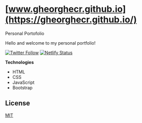 # [www.gheorghecr.github.io](https://gheorghecr.github.io/)
Personal Portofolio

Hello and welcome to my personal portfolio!

[![Twitter Follow](https://img.shields.io/twitter/follow/giko1997?label=Follow%20me%20%40giko1997&style=social)](https://twitter.com/giko1997)
[![Netlify Status](https://api.netlify.com/api/v1/badges/804ff808-a374-42e2-b063-5bbb89c8b91a/deploy-status)](https://app.netlify.com/sites/leontedev/deploys)

**Technologies**

- HTML
- CSS
- JavaScript
- Bootstrap

## License
[MIT](https://choosealicense.com/licenses/mit/)